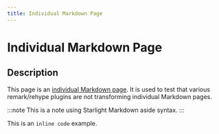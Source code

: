 ```yaml
---
title: Individual Markdown Page
---
```


# Individual Markdown Page

## Description

This page is an [individual Markdown page](https://docs.astro.build/en/guides/markdown-content/#individual-markdown-pages).
It is used to test that various remark/rehype plugins are not transforming individual Markdown pages.

:::note
This is a note using Starlight Markdown aside syntax.
:::

This is an `inline code` example.
